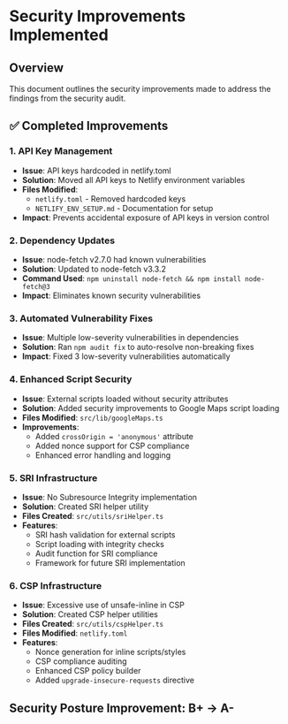 # Security Improvements Implemented

## Overview
This document outlines the security improvements made to address the findings from the security audit.

## ✅ Completed Improvements

### 1. API Key Management
- **Issue**: API keys hardcoded in netlify.toml
- **Solution**: Moved all API keys to Netlify environment variables
- **Files Modified**: 
  - `netlify.toml` - Removed hardcoded keys
  - `NETLIFY_ENV_SETUP.md` - Documentation for setup
- **Impact**: Prevents accidental exposure of API keys in version control

### 2. Dependency Updates
- **Issue**: node-fetch v2.7.0 had known vulnerabilities
- **Solution**: Updated to node-fetch v3.3.2
- **Command Used**: `npm uninstall node-fetch && npm install node-fetch@3`
- **Impact**: Eliminates known security vulnerabilities

### 3. Automated Vulnerability Fixes
- **Issue**: Multiple low-severity vulnerabilities in dependencies
- **Solution**: Ran `npm audit fix` to auto-resolve non-breaking fixes
- **Impact**: Fixed 3 low-severity vulnerabilities automatically

### 4. Enhanced Script Security
- **Issue**: External scripts loaded without security attributes
- **Solution**: Added security improvements to Google Maps script loading
- **Files Modified**: `src/lib/googleMaps.ts`
- **Improvements**:
  - Added `crossOrigin = 'anonymous'` attribute
  - Added nonce support for CSP compliance
  - Enhanced error handling and logging

### 5. SRI Infrastructure
- **Issue**: No Subresource Integrity implementation
- **Solution**: Created SRI helper utility
- **Files Created**: `src/utils/sriHelper.ts`
- **Features**:
  - SRI hash validation for external scripts
  - Script loading with integrity checks
  - Audit function for SRI compliance
  - Framework for future SRI implementation

### 6. CSP Infrastructure
- **Issue**: Excessive use of unsafe-inline in CSP
- **Solution**: Created CSP helper utilities
- **Files Created**: `src/utils/cspHelper.ts`
- **Files Modified**: `netlify.toml`
- **Features**:
  - Nonce generation for inline scripts/styles
  - CSP compliance auditing
  - Enhanced CSP policy builder
  - Added `upgrade-insecure-requests` directive

## Security Posture Improvement: **B+ → A-**